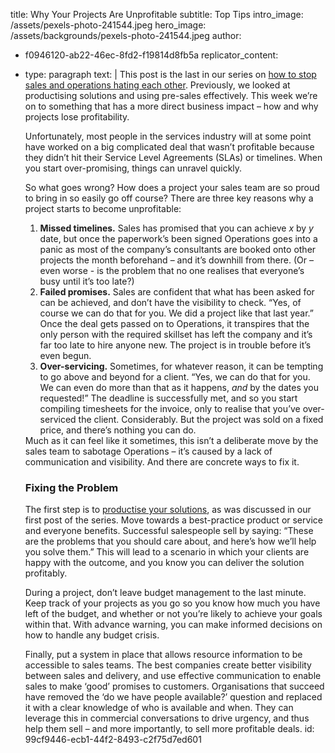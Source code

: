 title: Why Your Projects Are Unprofitable
subtitle: Top Tips
intro_image: /assets/pexels-photo-241544.jpeg
hero_image: /assets/backgrounds/pexels-photo-241544.jpeg
author:
  - f0946120-ab22-46ec-8fd2-f19814d8fb5a
replicator_content:
  - 
    type: paragraph
    text: |
      This post is the last in our series on <a href="http://www.precursive.co.uk/tag/salesandoperations/">how to stop sales and operations hating each other</a>. Previously, we looked at productising solutions and using pre-sales effectively. This week we’re on to something that has a more direct business impact – how and why projects lose profitability.
      
      Unfortunately, most people in the services industry will at some point have worked on a big complicated deal that wasn’t profitable because they didn’t hit their Service Level Agreements (SLAs) or timelines. When you start over-promising, things can unravel quickly.
      
      So what goes wrong? How does a project your sales team are so proud to bring in so easily go off course? There are three key reasons why a project starts to become unprofitable:
      <ol>
      <li><strong>Missed timelines.</strong> Sales has promised that you can achieve <em>x</em> by <em>y</em> date, but once the paperwork’s been signed Operations goes into a panic as most of the company’s consultants are booked onto other projects the month beforehand – and it’s downhill from there. (Or – even worse - is the problem that no one realises that everyone’s busy until it’s too late?)</li>
      </ol>
      <ol start="2">
      <li><strong>Failed promises.</strong> Sales are confident that what has been asked for can be achieved, and don’t have the visibility to check. “Yes, of course we can do that for you. We did a project like that last year.” Once the deal gets passed on to Operations, it transpires that the only person with the required skillset has left the company and it’s far too late to hire anyone new. The project is in trouble before it’s even begun.</li>
      </ol>
      <ol start="3">
      <li><strong>Over-servicing.</strong> Sometimes, for whatever reason, it can be tempting to go above and beyond for a client. “Yes, we can do that for you. We can even do more than that as it happens, <em>and </em>by the dates you requested!” The deadline is successfully met, and so you start compiling timesheets for the invoice, only to realise that you’ve over-serviced the client. Considerably. But the project was sold on a fixed price, and there’s nothing you can do.</li>
      </ol>
      Much as it can feel like it sometimes, this isn’t a deliberate move by the sales team to sabotage Operations – it’s caused by a lack of communication and visibility. And there are concrete ways to fix it.
      <h3><strong>Fixing the Problem</strong></h3>
      The first step is to <a href="http://www.precursive.co.uk/why-your-business-should-be-productising-solutions/">productise your solutions</a>, as was discussed in our first post of the series. Move towards a best-practice product or service and everyone benefits. Successful salespeople sell by saying: “These are the problems that you should care about, and here’s how we’ll help you solve them.” This will lead to a scenario in which your clients are happy with the outcome, and you know you can deliver the solution profitably.
      
      During a project, don’t leave budget management to the last minute. Keep track of your projects as you go so you know how much you have left of the budget, and whether or not you’re likely to achieve your goals within that. With advance warning, you can make informed decisions on how to handle any budget crisis.
      
      Finally, put a system in place that allows resource information to be accessible to sales teams. The best companies create better visibility between sales and delivery, and use effective communication to enable sales to make ‘good’ promises to customers. Organisations that succeed have removed the ‘do we have people available?’ question and replaced it with a clear knowledge of who is available and when. They can leverage this in commercial conversations to drive urgency, and thus help them sell – and more importantly, to sell more profitable deals.
id: 99cf9446-ecb1-44f2-8493-c2f75d7ed601
